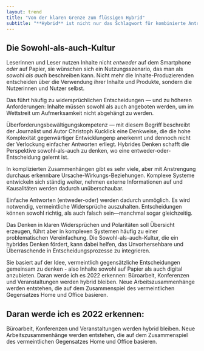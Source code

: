 ```yaml
---
layout: trend
title: "Von der klaren Grenze zum flüssigen Hybrid"
subtitle: "**Hybrid** ist nicht nur das Schlagwort für kombinierte Antriebe oder eine neue Arbeitskultur. In der komplexen und häufig unplanbaren Gegenwart ist das Verbinden von vormals Gegensätzlichem **eine neue Denkform**, die bei der Entscheidungsfindung helfen kann. "
---
```


## Die Sowohl-als-auch-Kultur

Leserinnen und Leser nutzen Inhalte nicht _entweder_ auf dem Smartphone _oder_ auf Papier, sie wünschen sich ein Nutzungsszenario, das man als _sowohl als auch_ beschreiben kann. Nicht mehr die Inhalte-Produzierenden entscheiden über die Verwendung ihrer Inhalte und Produkte, sondern die Nutzerinnen und Nutzer selbst. 

Das führt häufig zu widersprüchlichen Entscheidungen — und zu höheren Anforderungen: Inhalte müssen sowohl als auch angeboten werden, um im Wettstreit um Aufmerksamkeit nicht abgehängt zu werden. 

Überforderungsbewältigungskompetenz — mit diesem Begriff beschreibt der Journalist und Autor Christoph Kucklick eine Denkweise, die die hohe Komplexität gegenwärtiger Entwicklungenp anerkennt und dennoch nicht der Verlockung einfacher Antworten erliegt. Hybrides Denken schafft die Perspektive sowohl-als-auch zu denken, wo eine entweder-oder-Entscheidung gelernt ist. 

In komplizierten Zusammenhängen gibt es sehr viele, aber mit Anstrengung durchaus erkennbare Ursache-Wirkungs-Beziehungen. Komplexe Systeme entwickeln sich ständig weiter, nehmen externe Informationen auf und Kausalitäten werden dadurch unüberschaubar. 

Einfache Antworten (entweder-oder) werden dadurch unmöglich. Es wird notwendig, vermeintliche Widersprüche auszuhalten. Entscheidungen können sowohl richtig, als auch falsch sein—manchmal sogar gleichzeitig. 

Das Denken in klaren Widersprüchen und Polaritäten soll Übersicht erzeugen, führt aber in komplexen Systemen häufig zu einer problematischen Vereinfachung. Die Sowohl-als-auch-Kultur, die ein hybrides Denken fördert, kann dabei helfen, das Unvorhersehbare und Überraschende in Entscheidungsprozesse zu integrieren. 

Sie basiert auf der Idee, vermeintlich gegensätzliche Entscheidungen gemeinsam zu denken - also Inhalte sowohl auf Papier als auch digital anzubieten. 
Daran werde ich es 2022 erkennen: Büroarbeit, Konferenzen und Veranstaltungen werden hybrid bleiben. Neue Arbeitszusammenhänge werden entstehen, die auf dem Zusammenspiel des vermeintlichen Gegensatzes Home und Office basieren.

## Daran werde ich es 2022 erkennen:

Büroarbeit, Konferenzen und Veranstaltungen werden hybrid bleiben. Neue Arbeitszusammenhänge werden entstehen, die auf dem Zusammenspiel des vermeintlichen Gegensatzes Home und Office basieren.
